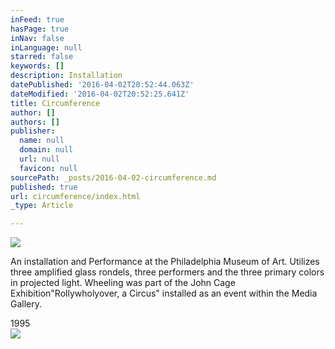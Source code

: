 ```yaml
---
inFeed: true
hasPage: true
inNav: false
inLanguage: null
starred: false
keywords: []
description: Installation
datePublished: '2016-04-02T20:52:44.063Z'
dateModified: '2016-04-02T20:52:25.641Z'
title: Circumference
author: []
authors: []
publisher:
  name: null
  domain: null
  url: null
  favicon: null
sourcePath: _posts/2016-04-02-circumference.md
published: true
url: circumference/index.html
_type: Article

---
```

![](https://s3-us-west-2.amazonaws.com/the-grid-img/p/9b581380b054700b6064cd983b67f5fedbae6f34.jpg)

An installation and Performance at the Philadelphia Museum of Art. Utilizes three amplified glass rondels, three performers and the three primary colors in projected light. Wheeling was part of the John Cage Exhibition"Rollywholyover, a Circus" installed as an event within the Media Gallery. 

1995  
![](https://the-grid-user-content.s3-us-west-2.amazonaws.com/1d338384-7fd6-4baa-9ff2-ba6dfacd69a7.jpg)